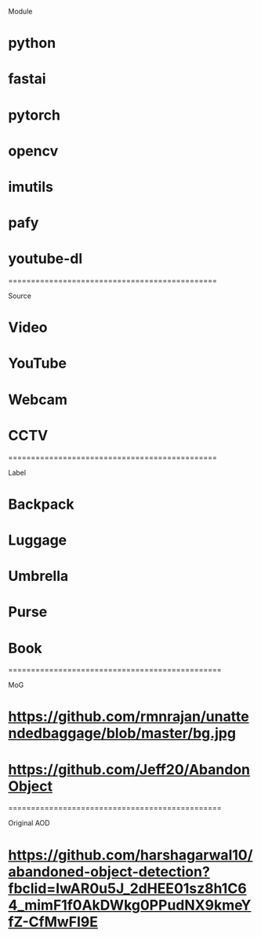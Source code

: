 Module
# python
# fastai
# pytorch
# opencv
# imutils
# pafy
# youtube-dl

==============================================

Source
# Video 
# YouTube
# Webcam 
# CCTV

==============================================

Label
# Backpack
# Luggage
# Umbrella
# Purse
# Book

===============================================

MoG
# https://github.com/rmnrajan/unattendedbaggage/blob/master/bg.jpg
# https://github.com/Jeff20/AbandonObject


===============================================

Original AOD
# https://github.com/harshagarwal10/abandoned-object-detection?fbclid=IwAR0u5J_2dHEE01sz8h1C64_mimF1f0AkDWkg0PPudNX9kmeYfZ-CfMwFI9E

